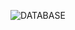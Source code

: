 ![DATABASE](https://user-images.githubusercontent.com/36522521/165213229-85740b51-2a8a-4d0f-b2c6-5abbc8306b8b.gif)

